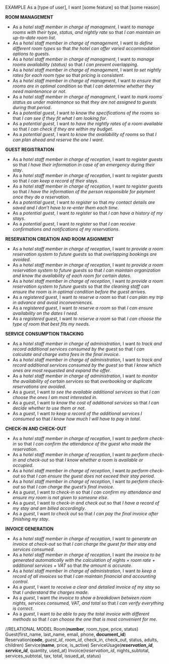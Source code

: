 EXAMPLE As a [type of user], I want [some feature] so that [some reason]

**ROOM MANAGEMENT**
- As a *hotel staff member in charge of managment*, I want *to manage rooms with their type, status, and nightly rate* so that *I can maintain an up-to-date room list*.
- As a *hotel staff member in charge of management*, I want *to define different room types* so that *the hotel can offer varied accommodation options to guests*.
- As a *hotel staff member in charge of managment*, I want *to manage rooms availability (status)* so that *I can prevent overlapping*.
- As a *hotel staff member in charge of management*, I want *to set nightly rates for each room type* so that *pricing is consistent*.
- As a *hotel staff member in charge of managment*, I want *to ensure that rooms are in optimal condition* so that *I can determine whether they need maintenance or not*.
- As a *hotel staff member in charge of managment*, I want *to mark rooms´ status as under maintenance* so that *they are not assigned to guests during that period*.
- As a *potential guest*, I want *to know the specifications of the rooms* so that *I can see if they fit what I am looking for*.
- As a *potential guest*, I want *to have the nightly rates of a room available* so that *I can check if they are within my budget*.
- As a *potential guest*, I want *to know the availability of rooms* so that *I can plan ahead and reserve the one I want*.

**GUEST REGISTRATION**
- As a *hotel staff member in charge of reception*, I want *to register guests* so that *I have their information in case of an emergency during their stay*.
- As a *hotel staff member in charge of reception*, I want *to register guests* so that *I can keep a record of their stays*.
- As a *hotel staff member in charge of reception*, I want *to register guests* so that *I have the information of the person responsible for payment once they do a reservation*.
- As a *potential guest*, I want *to register* so that *my contact details are saved and I don’t have to re-enter them each time*.
- As a *potential guest*, I want *to register* so that *I can have a history of my stays*.
- As a *potential guest*, I want *to register* so that *I can receive confirmations and notifications of my reservations*.

**RESERVATION CREATION AND ROOM ASIGNMENT**
- As a *hotel staff member in charge of reception*, I want *to provide a room reservation system to future guests* so that *overlapping bookings are avoided*.
- As a *hotel staff member in charge of reception*, I want *to provide a room reservation system to future guests* so that *I can maintain organization and know the availability of each room for certain dates*.
- As a *hotel staff member in charge of reception*, I want *to provide a room reservation system to future guests* so that *the cleaning staff can ensure the room is in optimal condition before the guest arrives*.
- As a *registered guest*, I want *to reserve a room* so that *I can plan my trip in advance and avoid inconveniences*.
- As a *registered guest*, I want *to reserve a room* so that *I can ensure availability on the dates I need*.
- As a *registered guest*, I want *to reserve a room* so that *I can choose the type of room that best fits my needs*.

**SERVICE CONSUMPTION TRACKING**
- As a *hotel staff member in charge of administration*, I want *to track and record additional services consumed by the guest* so that *I can calculate and charge extra fees in the final invoice*.
- As a *hotel staff member in charge of administration*, I want *to track and record additional services consumed by the guest* so that *I know which ones are most requested and expand the offer*.
- As a *hotel staff member in charge of administration*, I want *to monitor the availability of certain services* so that *overbooking or duplicate reservations are avoided*.
- As a *guest*, I want *to see the available additional services* so that *I can choose the ones I am most interested in*.
- As a *guest*, I want *to know the cost of additional services* so that *I can decide whether to use them or not*.
- As a *guest*, I want *to keep a record of the additional services I consumed* so that *I know how much I will have to pay in total*.

**CHECK-IN AND CHECK-OUT**
- As a *hotel staff member in charge of reception*, I want *to perform check-in* so that *I can confirm the attendance of the guest who made the reservation*.
- As a *hotel staff member in charge of reception*, I want *to perform check-in and check-out* so that *I know whether a room is available or occupied*.
- As a *hotel staff member in charge of reception*, I want *to perform check-out* so that *I can ensure the guest does not exceed their stay period*.
- As a *hotel staff member in charge of reception*, I want *to perform check-out* so that *I can charge the guest’s final invoice*.
- As a *guest*, I want *to check-in* so that *I can confirm my attendance and ensure my room is not given to someone else*.
- As a *guest*, I want *to check-in and check out* so that *I have a record of my stay and am billed accordingly*.
- As a *guest*, I want *to check out* so that *I can pay the final invoice after finishing my stay*.

**INVOICE GENERATION**
- As a *hotel staff member in charge of reception*, I want *to generate an invoice at check-out* so that *I can charge the guest for their stay and services consumed*.
- As a *hotel staff member in charge of reception*, I want *the invoice to be generated automatically with the calculation of nights × room rate + additional services + VAT* so that *the amount is accurate*.
- As a *hotel staff member in charge of administration*, I want *to keep a record of all invoices* so that *I can maintain financial and accounting control*.
- As a *guest*, I want *to receive a clear and detailed invoice of my stay* so that *I understand the charges made*.
- As a *guest*, I want *the invoice to show a breakdown between room nights, services consumed, VAT, and total* so that *I can verify everything is correct*.
- As a *guest*, I want *to be able to pay the total invoice with different methods* so that *I can choose the one that is most convenient for me*.


//RELATIONAL MODEL
Room(**number**, room_type, price, status)
Guest(first_name, last_name, email, phone, **document_id**)
Reservation(**code**, *guest_id*, *room_id*, check_in, check_out, status, adults, children)
Service(**name**, price, is_active)
ServiceUsage(***reservation_id***, ***service_id***, quantity, used_at)
Invoice(*reservation_id*, nights_subtotal, services_subtotal, tax, total, issued_at, status)